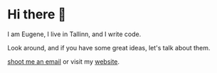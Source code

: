 # Hi there 👋

I am Eugene, I live in Tallinn, and I write code.

Look around, and if you have some great ideas, let's talk about them.

<a href="mailto:emirotin@gmail.com">shoot me an email</a> or visit my <a href="https://mirotin.online">website</a>.
